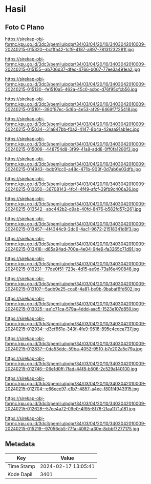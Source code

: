 # Hasil

## Foto C Plano

https://sirekap-obj-formc.kpu.go.id/3dc3/pemilu/pdpr/34/03/04/20/10/3403042010009-20240215-015320--bcfffa42-1cf9-4187-a897-78131232281f.jpg

https://sirekap-obj-formc.kpu.go.id/3dc3/pemilu/pdpr/34/03/04/20/10/3403042010009-20240215-015155--ab706d37-dfec-4766-b067-77ee3a491ea2.jpg

https://sirekap-obj-formc.kpu.go.id/3dc3/pemilu/pdpr/34/03/04/20/10/3403042010009-20240215-015130--fe1510a5-462a-45c0-acbc-d76f95cfcb56.jpg

https://sirekap-obj-formc.kpu.go.id/3dc3/pemilu/pdpr/34/03/04/20/10/3403042010009-20240215-015101--380f87ec-5d6b-4e53-af29-6469f7f25418.jpg

https://sirekap-obj-formc.kpu.go.id/3dc3/pemilu/pdpr/34/03/04/20/10/3403042010009-20240215-015034--31a847bb-f0a2-4147-8b4a-42eaa91ab1ec.jpg

https://sirekap-obj-formc.kpu.go.id/3dc3/pemilu/pdpr/34/03/04/20/10/3403042010009-20240215-015009--448754d8-3f99-41a8-add8-0ff0fa1280f3.jpg

https://sirekap-obj-formc.kpu.go.id/3dc3/pemilu/pdpr/34/03/04/20/10/3403042010009-20240215-014943--bdb91cc0-a48c-471b-903f-0d7ab6e03dfb.jpg

https://sirekap-obj-formc.kpu.go.id/3dc3/pemilu/pdpr/34/03/04/20/10/3403042010009-20240215-013650--36708143-4fc4-4f49-afcf-39fb9c406a36.jpg

https://sirekap-obj-formc.kpu.go.id/3dc3/pemilu/pdpr/34/03/04/20/10/3403042010009-20240215-013542--abc442b2-d9ab-40fd-8476-b582fd57c261.jpg

https://sirekap-obj-formc.kpu.go.id/3dc3/pemilu/pdpr/34/03/04/20/10/3403042010009-20240215-013457--4f4344c9-2dc6-4ac1-9672-21518341d8f3.jpg

https://sirekap-obj-formc.kpu.go.id/3dc3/pemilu/pdpr/34/03/04/20/10/3403042010009-20240215-013418--d85a94ad-700e-4e04-94e9-fa3265c71d91.jpg

https://sirekap-obj-formc.kpu.go.id/3dc3/pemilu/pdpr/34/03/04/20/10/3403042010009-20240215-013231--77de0f51-723e-4d15-ae9d-73a16e490848.jpg

https://sirekap-obj-formc.kpu.go.id/3dc3/pemilu/pdpr/34/03/04/20/10/3403042010009-20240215-013107--5adb9e25-cca8-4a81-be9b-9babaf6fd602.jpg

https://sirekap-obj-formc.kpu.go.id/3dc3/pemilu/pdpr/34/03/04/20/10/3403042010009-20240215-013025--ae1c71ca-579a-4ddd-aac5-1523e107d850.jpg

https://sirekap-obj-formc.kpu.go.id/3dc3/pemilu/pdpr/34/03/04/20/10/3403042010009-20240215-012934--d3cf661e-343f-4fe9-9516-895c4cdca737.jpg

https://sirekap-obj-formc.kpu.go.id/3dc3/pemilu/pdpr/34/03/04/20/10/3403042010009-20240215-012837--0da53ddc-59ba-4052-9510-b7e202a5e79a.jpg

https://sirekap-obj-formc.kpu.go.id/3dc3/pemilu/pdpr/34/03/04/20/10/3403042010009-20240215-012746--06e1d0ff-7fad-44f8-b506-2c529a140100.jpg

https://sirekap-obj-formc.kpu.go.id/3dc3/pemilu/pdpr/34/03/04/20/10/3403042010009-20240215-012704--c66ece97-c1b7-4857-a4ec-f801f4943915.jpg

https://sirekap-obj-formc.kpu.go.id/3dc3/pemilu/pdpr/34/03/04/20/10/3403042010009-20240215-012628--57ee4a72-09e0-4f95-8f78-2faa1171a181.jpg

https://sirekap-obj-formc.kpu.go.id/3dc3/pemilu/pdpr/34/03/04/20/10/3403042010009-20240215-015219--97056cb5-77fa-4092-a30e-8cbbf7277175.jpg


## Metadata

| Key        | Value               |
| ---------- | ------------------- |
| Time Stamp | 2024-02-17 13:05:41 |
| Kode Dapil | 3401                |



